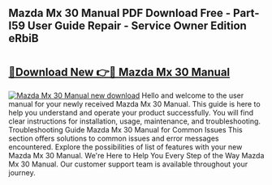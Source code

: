 ## Mazda Mx 30 Manual PDF Download Free - Part-I59 User Guide Repair - Service Owner Edition eRbiB

# <h2><a href="http://cf26852.oget.top/?id=Mazda+Mx+30+Manual">🔗Download New 👉🔴 Mazda Mx 30 Manual</a></h2>

[![Mazda Mx 30 Manual new download](https://i.imgur.com/5g1atiW.png)](http://cf26852.oget.top/?id=Mazda+Mx+30+Manual)
Hello and welcome to the user manual for your newly received Mazda Mx 30 Manual. This guide is here to help you understand and operate your product successfully. You will find clear instructions for installation, usage, maintenance, and troubleshooting. Troubleshooting Guide Mazda Mx 30 Manual for Common Issues This section offers solutions to common issues and error messages encountered. Explore the possibilities of list of features with your new Mazda Mx 30 Manual. We're Here to Help You Every Step of the Way Mazda Mx 30 Manual. Our customer support team is available throughout your journey.
